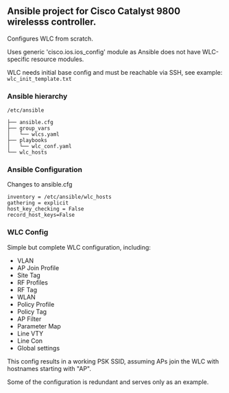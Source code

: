 ## Ansible project for Cisco Catalyst 9800 wirelesss controller.

Configures WLC from scratch.

Uses generic 'cisco.ios.ios_config' module as Ansible does not have WLC-specific resource modules. 

WLC needs initial base config and must be reachable via SSH, see example: `wlc_init_template.txt`

### Ansible hierarchy

```
/etc/ansible

├── ansible.cfg
├── group_vars
│   └── wlcs.yaml
├── playbooks
│   └── wlc_conf.yaml
└── wlc_hosts
```
### Ansible Configuration

Changes to ansible.cfg
```
inventory = /etc/ansible/wlc_hosts
gathering = explicit
host_key_checking = False
record_host_keys=False
```
### WLC Config
Simple but complete WLC configuration, including:
* VLAN
* AP Join Profile
* Site Tag
* RF Profiles
* RF Tag
* WLAN
* Policy Profile
* Policy Tag
* AP Filter
* Parameter Map
* Line VTY
* Line Con
* Global settings

This config results in a working PSK SSID, assuming APs join the WLC with hostnames starting with "AP".

Some of the configuration is redundant and serves only as an example.

